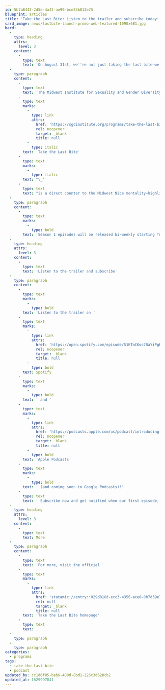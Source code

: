 ```yaml
---
id: 5b7a8442-2d5e-4a42-ae99-bce83b812e75
blueprint: articles
title: 'Take the Last Bite: Listen to the trailer and subscribe today!'
card_image: news/lastbite-launch-promo-web-featured-1090x681.jpg
bard:
  -
    type: heading
    attrs:
      level: 3
    content:
      -
        type: text
        text: 'On August 31st, we''re not just taking the last bite—we''re serving it. And you''re invited to have a taste.'
  -
    type: paragraph
    content:
      -
        type: text
        text: 'The Midwest Institute for Sexuality and Gender Diversity is delighted to announce our new podcast! '
      -
        type: text
        marks:
          -
            type: link
            attrs:
              href: 'https://sgdinstitute.org/programs/take-the-last-bite'
              rel: noopener
              target: _blank
              title: null
          -
            type: italic
        text: 'Take the Last Bite'
      -
        type: text
        marks:
          -
            type: italic
        text: "\_"
      -
        type: text
        text: "is a direct counter to the Midwest Nice mentality—highlighting advocacy and activism by queer/trans communities in the Midwest region. Through each episode, we're aiming to unearth the often disregarded and unacknowledged contributions of queer and trans folks to social change through interviews, casual conversations and reflections on Midwest queer time, space, and place. \_"
  -
    type: paragraph
    content:
      -
        type: text
        marks:
          -
            type: bold
        text: 'Season 1 episodes will be released bi-weekly starting Tuesday, August 31, 2021 on all major podcasting platforms.'
  -
    type: heading
    attrs:
      level: 3
    content:
      -
        type: text
        text: 'Listen to the trailer and subscribe'
  -
    type: paragraph
    content:
      -
        type: text
        marks:
          -
            type: bold
        text: 'Listen to the trailer on '
      -
        type: text
        marks:
          -
            type: link
            attrs:
              href: 'https://open.spotify.com/episode/51KTnCKoc78aYiPgPzlJSX'
              rel: noopener
              target: _blank
              title: null
          -
            type: bold
        text: Spotify
      -
        type: text
        marks:
          -
            type: bold
        text: ' and '
      -
        type: text
        marks:
          -
            type: link
            attrs:
              href: 'https://podcasts.apple.com/us/podcast/introducing-take-the-last-bite/id1582890778?i=1000533137098'
              rel: noopener
              target: _blank
              title: null
          -
            type: bold
        text: 'Apple Podcasts'
      -
        type: text
        marks:
          -
            type: bold
        text: ' (and coming soon to Google Podcasts)!'
      -
        type: text
        text: ' Subscribe now and get notified when our first episode, "Serving the last bite," goes live on Tuesday, August 31. '
  -
    type: heading
    attrs:
      level: 3
    content:
      -
        type: text
        text: More
  -
    type: paragraph
    content:
      -
        type: text
        text: 'For more, visit the official '
      -
        type: text
        marks:
          -
            type: link
            attrs:
              href: 'statamic://entry::029d818d-ecc3-4356-ace8-0b7d39e7c70a'
              rel: null
              target: _blank
              title: null
        text: 'Take the Last Bite homepage'
      -
        type: text
        text: .
  -
    type: paragraph
  -
    type: paragraph
categories:
  - programs
tags:
  - take-the-last-bite
  - podcast
updated_by: cc1d6f85-bab6-480d-8bd1-226c3d628cb2
updated_at: 1629997841
---
```

